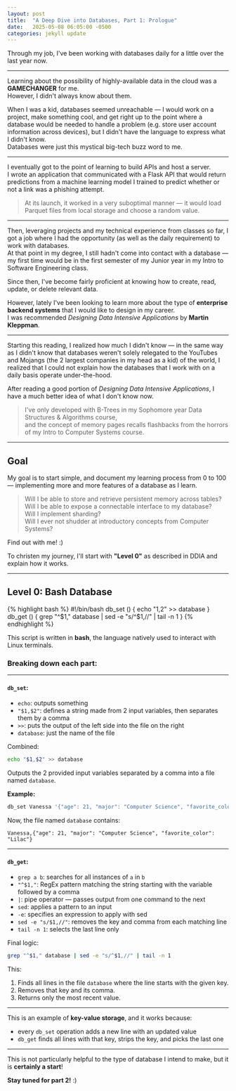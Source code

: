 ```yaml
---
layout: post
title:  "A Deep Dive into Databases, Part 1: Prologue"
date:   2025-05-08 06:05:00 -0500
categories: jekyll update
---
```


<p class="lead">
Through my job, I've been working with databases daily for a little over the last year now.
</p>

---

Learning about the possibility of highly-available data in the cloud was a **GAMECHANGER** for me.  
However, I didn't always know about them.

When I was a kid, databases seemed unreachable — I would work on a project, make something cool, and get right up to the point where a database would be needed to handle a problem (e.g. store user account information across devices), but I didn't have the language to express what I didn't know.  
Databases were just this mystical big-tech buzz word to me.

---

I eventually got to the point of learning to build APIs and host a server.  
I wrote an application that communicated with a Flask API that would return predictions from a machine learning model I trained to predict whether or not a link was a phishing attempt.

> At its launch, it worked in a very suboptimal manner — it would load Parquet files from local storage and choose a random value.

---

Then, leveraging projects and my technical experience from classes so far, I got a job where I had the opportunity (as well as the daily requirement) to work with databases.  
At that point in my degree, I still hadn't come into contact with a database — my first time would be in the first semester of my Junior year in my Intro to Software Engineering class.

Since then, I've become fairly proficient at knowing how to create, read, update, or delete relevant data.

However, lately I've been looking to learn more about the type of **enterprise backend systems** that I would like to design in my career.  
I was recommended *Designing Data Intensive Applications* by **Martin Kleppman**.

---

Starting this reading, I realized how much I didn't know — in the same way as I didn't know that databases weren't solely relegated to the YouTubes and Mojangs (the 2 largest companies in my head as a kid) of the world, I realized that I could not explain how the databases that I work with on a daily basis operate under-the-hood.

After reading a good portion of *Designing Data Intensive Applications*, I have a much better idea of what I don't know now.

> I've only developed with B-Trees in my Sophomore year Data Structures & Algorithms course,  
> and the concept of memory pages recalls flashbacks from the horrors of my Intro to Computer Systems course.

---

## Goal

My goal is to start simple, and document my learning process from 0 to 100 — implementing more and more features of a database as I learn.

> Will I be able to store and retrieve persistent memory across tables?  
> Will I be able to expose a connectable interface to my database?  
> Will I implement sharding?  
> Will I ever not shudder at introductory concepts from Computer Systems?

Find out with me! :)

To christen my journey, I'll start with **"Level 0"** as described in DDIA and explain how it works.

---

## Level 0: Bash Database

{% highlight bash %}
#!/bin/bash
db_set () {
    echo "$1,$2" >> database
}
db_get () {
    grep "^$1," database | sed -e "s/^$1,//" | tail -n 1
}
{% endhighlight %}

This script is written in **bash**, the language natively used to interact with Linux terminals.

### Breaking down each part:

---

#### `db_set`:

- `echo`: outputs something  
- `"$1,$2"`: defines a string made from 2 input variables, then separates them by a comma  
- `>>`: puts the output of the left side into the file on the right  
- `database`: just the name of the file

Combined:
```bash
echo "$1,$2" >> database
````

Outputs the 2 provided input variables separated by a comma into a file named `database`.

**Example:**

```bash
db_set Vanessa '{"age": 21, "major": "Computer Science", "favorite_color": "Lilac"}'
```

Now, the file named `database` contains:

```
Vanessa,{"age": 21, "major": "Computer Science", "favorite_color": "Lilac"}
```

---

#### `db_get`:

* `grep a b`: searches for all instances of `a` in `b`
* `"^$1,"`: RegEx pattern matching the string starting with the variable followed by a comma
* `|`: pipe operator — passes output from one command to the next
* `sed`: applies a pattern to an input
* `-e`: specifies an expression to apply with sed
* `sed -e "s/$1,//"`: removes the key and comma from each matching line
* `tail -n 1`: selects the last line only

Final logic:

```bash
grep "^$1," database | sed -e "s/^$1,//" | tail -n 1
```

This:

1. Finds all lines in the file `database` where the line starts with the given key.
2. Removes that key and its comma.
3. Returns only the most recent value.

---

This is an example of **key-value storage**, and it works because:

* every `db_set` operation adds a new line with an updated value
* `db_get` finds all lines with that key, strips the key, and picks the last one

---

This is not particularly helpful to the type of database I intend to make,
but it is **certainly a start**!

**Stay tuned for part 2!** :)